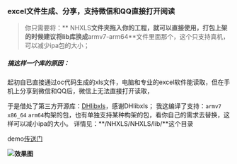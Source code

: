 ### excel文件生成、分享，支持微信和QQ直接打开阅读
> 你只需要将：** NHXLS**文件夹拖入你的工程，就可以直接使用，打包上架的时候建议将lib库换成**armv7-arm64**文件里面那个，这个只支持真机，可以减少ipa包的大小；

##### 搞这样一个库的原因：
起初自已直接通过oc代码生成的xls文件，电脑和专业的excel软件能读取，但在手机上分享到微信和QQ后，微信上无法直接打开读取，

于是借处了第三方开源库：[DHlibxls](https://github.com/dhoerl/DHlibxls)，感谢DHlibxls；
我这编译了支持：`armv7` `x86_64` `arm64`构架的包，也有单独支持某种构架的包，看你自己的需求去替换，这样可以减小ipa的大小。
详情见：**/NHXLS/NHXLS/lib/**这个目录

demo[传送门](https://github.com/nenhall/NHXLS)

**![效果图](https://github.com/nenhall/NHXLS/blob/master/demogift.gif)**

